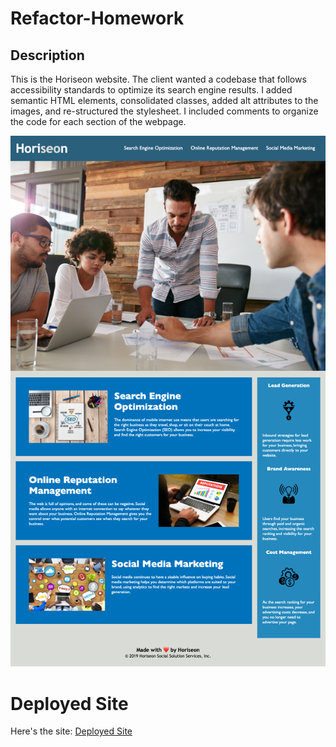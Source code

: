 # Refactor-Homework

## Description

This is the Horiseon website. The client wanted a codebase that follows accessibility standards to optimize its search engine results. I added semantic HTML elements, consolidated classes, added alt attributes to the images, and re-structured the stylesheet. I included comments to organize the code for each section of the webpage.

![Refactor-Homework-Site](./assets/images/Refactor-Homework-Screenshot.png)

# Deployed Site

Here's the site:
[Deployed Site]("https://jdinh3.github.io/Refactor-Homework/")
